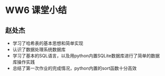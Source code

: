# WW6 课堂小结

## 赵处杰

* 学习了哈希表的基本思想和简单实现
* 认识了数据处理系统数据库
* 学习了基本的SQL语言，以及用python内置SQLite数据库进行了简单的数据库操作实践
* 总结了第一次作业的完成情况，python内置的sort函数十分高效